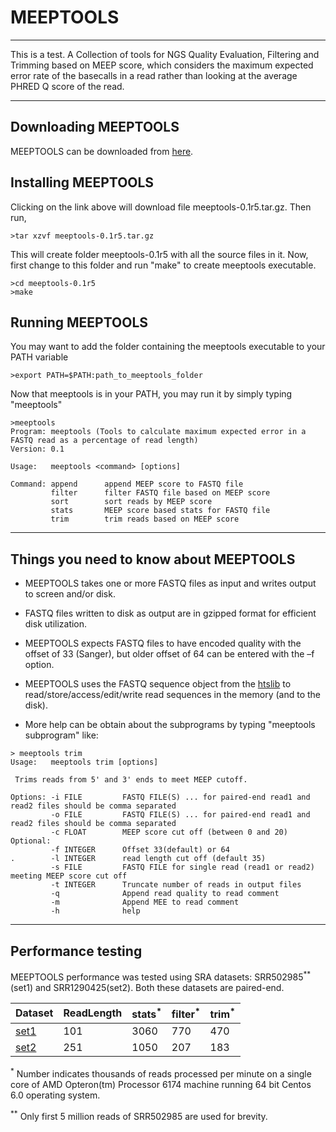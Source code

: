 # MEEPTOOLS
---
This is a test.
A Collection of tools for NGS Quality Evaluation, Filtering and Trimming based on MEEP score, which considers the maximum expected error rate of the basecalls in a read rather than looking at the average PHRED Q score of the read.

---

## Downloading MEEPTOOLS

MEEPTOOLS can be downloaded from [here](https://github.com/nisheth/meeptools/archive/v0.1r5.tar.gz).

## Installing MEEPTOOLS

Clicking on the link above will download file meeptools-0.1r5.tar.gz. Then run,

```
>tar xzvf meeptools-0.1r5.tar.gz
```

This will create folder meeptools-0.1r5 with all the source files in it.
Now, first change to this folder and run "make" to create meeptools executable.

```
>cd meeptools-0.1r5
>make
```

## Running MEEPTOOLS

You may want to add the folder containing the meeptools executable to your PATH variable

```
>export PATH=$PATH:path_to_meeptools_folder
```

Now that meeptools is in your PATH, you may run it by simply typing "meeptools"

```
>meeptools
Program: meeptools (Tools to calculate maximum expected error in a FASTQ read as a percentage of read length)
Version: 0.1

Usage:   meeptools <command> [options]

Command: append      append MEEP score to FASTQ file
         filter      filter FASTQ file based on MEEP score
         sort        sort reads by MEEP score
         stats       MEEP score based stats for FASTQ file
         trim        trim reads based on MEEP score

```

---
## Things you need to know about MEEPTOOLS

* MEEPTOOLS takes one or more FASTQ files as input and writes output to screen and/or disk.

* FASTQ files written to disk as output are in gzipped format for efficient disk utilization.

* MEEPTOOLS expects FASTQ files to have encoded quality with the offset of 33 (Sanger), but older offset of 64 can be entered with the –f option.

* MEEPTOOLS uses the FASTQ sequence object from the [htslib](http://www.htslib.org/) to read/store/access/edit/write read sequences in the memory (and to the disk).

* More help can be obtain about the subprograms by typing "meeptools subprogram" like:

```
> meeptools trim
Usage:   meeptools trim [options]

 Trims reads from 5' and 3' ends to meet MEEP cutoff.

Options: -i FILE         FASTQ FILE(S) ... for paired-end read1 and read2 files should be comma separated
         -o FILE         FASTQ FILE(S) ... for paired-end read1 and read2 files should be comma separated
         -c FLOAT        MEEP score cut off (between 0 and 20)
Optional:
         -f INTEGER      Offset 33(default) or 64
.        -l INTEGER      read length cut off (default 35)
         -s FILE         FASTQ FILE for single read (read1 or read2) meeting MEEP score cut off
         -t INTEGER      Truncate number of reads in output files
         -q              Append read quality to read comment
         -m              Append MEE to read comment
         -h              help
```
---

## Performance testing

MEEPTOOLS performance was tested using SRA datasets: SRR502985<sup>**</sup>(set1) and SRR1290425(set2). Both these datasets are paired-end.

| Dataset | ReadLength | stats<sup>*</sup> | filter<sup>*</sup> | trim<sup>*</sup> |
|---------|------------|-------------------|--------------------|------------------|
| [set1](http://trace.ncbi.nlm.nih.gov/Traces/sra/?run=SRR502985)    | 101        | 3060              | 770                | 470              |
| [set2](http://trace.ncbi.nlm.nih.gov/Traces/sra/?run=SRR1290425)    | 251        | 1050              | 207                | 183              |

<sup>*</sup> Number indicates thousands of reads processed per minute on a single core of AMD Opteron(tm) Processor 6174 machine running 64 bit Centos 6.0 operating system.

<sup>**</sup> Only first 5 million reads of SRR502985 are used for brevity.



